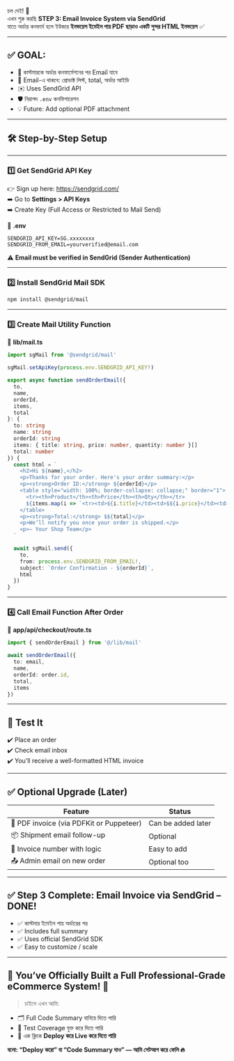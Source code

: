 চল দেই! 🚀  
এখন শুরু করছি **STEP 3: Email Invoice System via SendGrid**  
যাতে অর্ডার কনফার্ম হলে ইউজার **ইনভয়েস ইমেইল পায় PDF ছাড়াও একটি সুন্দর HTML ইনভয়েস** ✅

---

## ✅ GOAL:

- 📧 কাস্টমারকে অর্ডার কনফার্মেশনের পর Email যাবে  
- 🧾 Email-এ থাকবে: প্রোডাক্ট লিস্ট, total, অর্ডার আইডি  
- ✉️ Uses SendGrid API  
- 🛡️ নিরাপদ `.env` কনফিগারেশন  
- 💡 Future: Add optional PDF attachment

---

## 🛠️ Step-by-Step Setup

---

### 1️⃣ Get SendGrid API Key

👉 Sign up here: https://sendgrid.com/  
➡️ Go to **Settings > API Keys**  
➡️ Create Key (Full Access or Restricted to Mail Send)

📁 **.env**
```env
SENDGRID_API_KEY=SG.xxxxxxxx
SENDGRID_FROM_EMAIL=yourverified@email.com
```

⚠️ **Email must be verified in SendGrid (Sender Authentication)**

---

### 2️⃣ Install SendGrid Mail SDK

```bash
npm install @sendgrid/mail
```

---

### 3️⃣ Create Mail Utility Function

📁 **lib/mail.ts**
```ts
import sgMail from '@sendgrid/mail'

sgMail.setApiKey(process.env.SENDGRID_API_KEY!)

export async function sendOrderEmail({
  to,
  name,
  orderId,
  items,
  total
}: {
  to: string
  name: string
  orderId: string
  items: { title: string, price: number, quantity: number }[]
  total: number
}) {
  const html = `
    <h2>Hi ${name},</h2>
    <p>Thanks for your order. Here's your order summary:</p>
    <p><strong>Order ID:</strong> ${orderId}</p>
    <table style="width: 100%; border-collapse: collapse;" border="1">
      <tr><th>Product</th><th>Price</th><th>Qty</th></tr>
      ${items.map(i => `<tr><td>${i.title}</td><td>$${i.price}</td><td>${i.quantity}</td></tr>`).join('')}
    </table>
    <p><strong>Total:</strong> $${total}</p>
    <p>We’ll notify you once your order is shipped.</p>
    <p>— Your Shop Team</p>
  `

  await sgMail.send({
    to,
    from: process.env.SENDGRID_FROM_EMAIL!,
    subject: `Order Confirmation - ${orderId}`,
    html
  })
}
```

---

### 4️⃣ Call Email Function After Order

📁 **app/api/checkout/route.ts**
```ts
import { sendOrderEmail } from '@/lib/mail'

await sendOrderEmail({
  to: email,
  name,
  orderId: order.id,
  total,
  items
})
```

---

## 🧪 Test It

✔️ Place an order  
✔️ Check email inbox  
✔️ You’ll receive a well-formatted HTML invoice

---

## ✅ Optional Upgrade (Later)

| Feature | Status |
|--------|--------|
| 📎 PDF invoice (via PDFKit or Puppeteer) | Can be added later |
| 📦 Shipment email follow-up | Optional |
| 🧾 Invoice number with logic | Easy to add |
| 📤 Admin email on new order | Optional too |

---

## ✅ Step 3 Complete: Email Invoice via SendGrid – DONE!

- ✅ কাস্টমার ইমেইল পায় অর্ডারের পর  
- ✅ Includes full summary  
- ✅ Uses official SendGrid SDK  
- ✅ Easy to customize / scale  

---

## 🏁 You’ve Officially Built a Full Professional-Grade eCommerce System! 🎉

> চাইলে এখন আমি:

- 🗂️ Full Code Summary বানিয়ে দিতে পারি  
- 🧪 Test Coverage যুক্ত করে দিতে পারি  
- 🚀 এক ক্লিকে **Deploy করে Live করে দিতে পারি**

**বলো: “Deploy করো” বা “Code Summary দাও” — আমি সেটআপ করে ফেলি 🔥**
